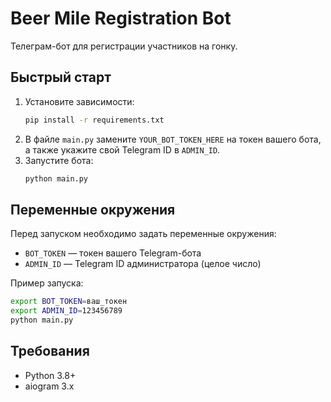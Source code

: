 # Beer Mile Registration Bot

Телеграм-бот для регистрации участников на гонку.

## Быстрый старт

1. Установите зависимости:
   ```bash
   pip install -r requirements.txt
   ```
2. В файле `main.py` замените `YOUR_BOT_TOKEN_HERE` на токен вашего бота, а также укажите свой Telegram ID в `ADMIN_ID`.
3. Запустите бота:
   ```bash
   python main.py
   ```

## Переменные окружения

Перед запуском необходимо задать переменные окружения:

- `BOT_TOKEN` — токен вашего Telegram-бота
- `ADMIN_ID` — Telegram ID администратора (целое число)

Пример запуска:

```bash
export BOT_TOKEN=ваш_токен
export ADMIN_ID=123456789
python main.py
```

## Требования
- Python 3.8+
- aiogram 3.x 